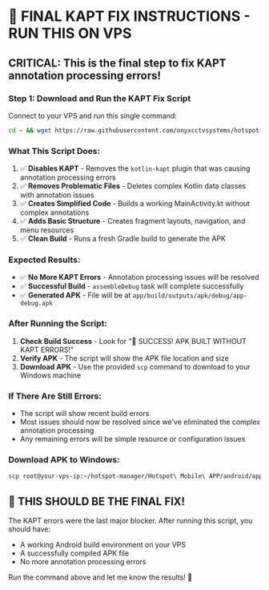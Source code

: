 # 🚀 FINAL KAPT FIX INSTRUCTIONS - RUN THIS ON VPS

## CRITICAL: This is the final step to fix KAPT annotation processing errors!

### Step 1: Download and Run the KAPT Fix Script

Connect to your VPS and run this single command:

```bash
cd ~ && wget https://raw.githubusercontent.com/onyxcctvsystems/hotspot-manager/main/Hotspot%20Mobile%20APP/vps_kapt_fix.sh && chmod +x vps_kapt_fix.sh && ./vps_kapt_fix.sh
```

### What This Script Does:
1. ✅ **Disables KAPT** - Removes the `kotlin-kapt` plugin that was causing annotation processing errors
2. ✅ **Removes Problematic Files** - Deletes complex Kotlin data classes with annotation issues
3. ✅ **Creates Simplified Code** - Builds a working MainActivity.kt without complex annotations
4. ✅ **Adds Basic Structure** - Creates fragment layouts, navigation, and menu resources
5. ✅ **Clean Build** - Runs a fresh Gradle build to generate the APK

### Expected Results:
- ✅ **No More KAPT Errors** - Annotation processing issues will be resolved
- ✅ **Successful Build** - `assembleDebug` task will complete successfully
- ✅ **Generated APK** - File will be at `app/build/outputs/apk/debug/app-debug.apk`

### After Running the Script:
1. **Check Build Success** - Look for "🎉 SUCCESS! APK BUILT WITHOUT KAPT ERRORS!"
2. **Verify APK** - The script will show the APK file location and size
3. **Download APK** - Use the provided `scp` command to download to your Windows machine

### If There Are Still Errors:
- The script will show recent build errors
- Most issues should now be resolved since we've eliminated the complex annotation processing
- Any remaining errors will be simple resource or configuration issues

### Download APK to Windows:
```bash
scp root@your-vps-ip:~/hotspot-manager/Hotspot\ Mobile\ APP/android/app/build/outputs/apk/debug/app-debug.apk .
```

## 🎯 THIS SHOULD BE THE FINAL FIX!

The KAPT errors were the last major blocker. After running this script, you should have:
- A working Android build environment on your VPS
- A successfully compiled APK file
- No more annotation processing errors

Run the command above and let me know the results! 🚀
